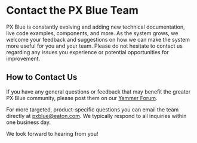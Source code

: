 # Contact the PX Blue Team

PX Blue is constantly evolving and adding new technical documentation, live code examples, components, and more. As the system grows, we welcome your feedback and suggestions on how we can make the system more useful for you and your team. Please do not hesitate to contact us regarding any issues you experience or potential opportunities for improvement.

## How to Contact Us

If you have any general questions or feedback that may benefit the greater PX Blue community, please post them on our [Yammer Forum](https://www.yammer.com/eaton.com/#/threads/inGroup?type=in_group&feedId=13986505&view=all).

For more targeted, product-specific questions you can email the team directly at <a href="mailto:pxblue@eaton.com">pxblue@eaton.com</a>. We typically respond to all inquiries within one business day.

We look forward to hearing from you!
